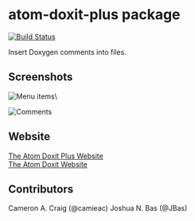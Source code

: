 # atom-doxit-plus package

[![Build Status](https://travis-ci.org/camieac/atom-doxit.svg?branch=master)](https://travis-ci.org/camieac/atom-doxit)

Insert Doxygen comments into files.

## Screenshots
![Menu items](https://raw.githubusercontent.com/JBas/atom-doxit-plus/gh-pages/img/atom-doxit-menu.png)\

![Comments](https://raw.githubusercontent.com/JBas/atom-doxit-plus/gh-pages/img/atom-doxit-example.png)


## Website
[The Atom Doxit Plus Website](https://jbas.github.io/atom-doxit-plus/)\
[The Atom Doxit Website](https://camieac.github.io/atom-doxit/)

## Contributors
Cameron A. Craig (@camieac)
Joshua N. Bas (@JBas)
